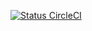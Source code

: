 [![Status CircleCI](https://dl.circleci.com/status-badge/img/gh/ENTS-H108/mobile_development/tree/master.svg?style=svg&circle-token=CCIPRJ_GsZoXqSTQzyMUskJBftp4t_5a48fd08fb56b08f93999ddc9ecebdbceeb530dc)](URL_Tujuan)
